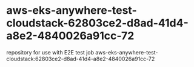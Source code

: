 # aws-eks-anywhere-test-cloudstack-62803ce2-d8ad-41d4-a8e2-4840026a91cc-72
repository for use with E2E test job aws-eks-anywhere-test-cloudstack:62803ce2-d8ad-41d4-a8e2-4840026a91cc-72
